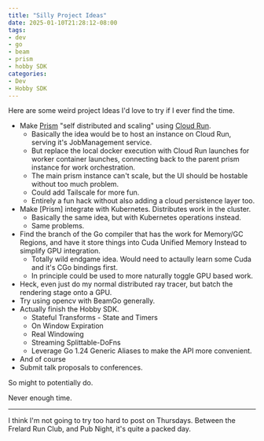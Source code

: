 ```yaml
---
title: "Silly Project Ideas"
date: 2025-01-10T21:28:12-08:00
tags:
- dev
- go
- beam
- prism 
- hobby SDK
categories: 
- Dev
- Hobby SDK
---
```


Here are some weird project Ideas I'd love to try if I ever find the time. 

<!--more-->

* Make [Prism](https://beam.apache.org/documentation/runners/prism/) "self distributed and scaling" using [Cloud Run](https://cloud.google.com/run).
  * Basically the idea would be to host an instance on Cloud Run, serving it's JobManagement service.
  * But replace the local docker execution with Cloud Run launches for worker container launches, connecting back to the parent prism instance for work orchestration.
  * The main prism instance can't scale, but the UI should be hostable without too much problem.
  * Could add Tailscale for more fun.
  * Entirely a fun hack without also adding a cloud persistence layer too.
* Make [Prism] integrate with Kubernetes. Distributes work in the cluster.
  * Basically the same idea, but with Kubernetes operations instead. 
  * Same problems.
* Find the branch of the Go compiler that has the work for Memory/GC Regions, and have it store things into Cuda Unified Memory Instead to simplify GPU integration.
  * Totally wild endgame idea. Would need to actaully learn some Cuda and it's CGo bindings first.
  * In principle could be used to more naturally toggle GPU based work.
* Heck, even just do my normal distributed ray tracer, but batch the rendering stage onto a GPU.
* Try using opencv with BeamGo generally.
* Actually finish the Hobby SDK.
  * Stateful Transforms - State and Timers
  * On Window Expiration
  * Real Windowing
  * Streaming Splittable-DoFns
  * Leverage Go 1.24 Generic Aliases to make the API more convenient.
* And of course
 * Submit talk proposals to conferences.

So might to potentially do.

Never enough time. 

----

I think I'm not going to try too hard to post on Thursdays.
Between the Frelard Run Club, and Pub Night, it's quite a packed day.
